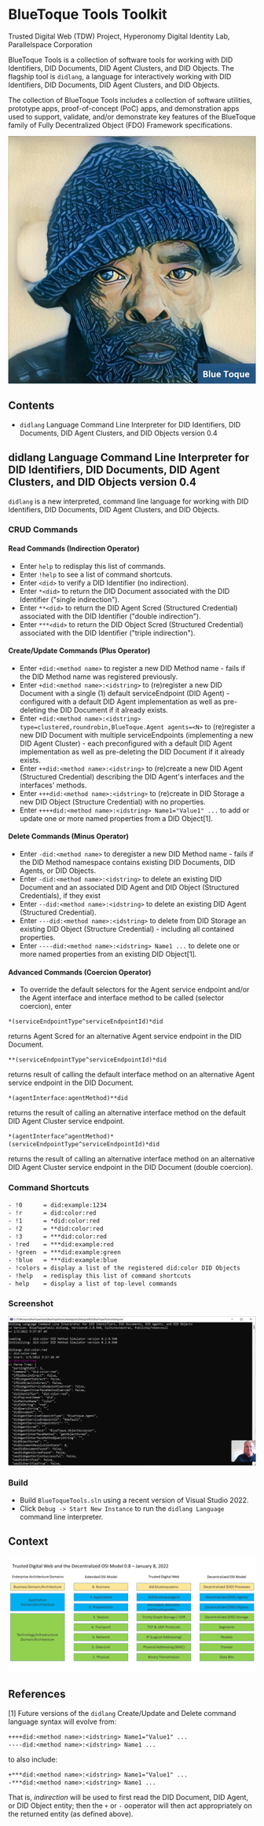 ﻿# BlueToque Tools Toolkit
Trusted Digital Web (TDW) Project, Hyperonomy Digital Identity Lab, Parallelspace Corporation

BlueToque Tools is a collection of software tools for working with DID Identifiers, DID Documents, DID Agent Clusters, and DID Objects. The flagship tool is `didlang`, a language for interactively working with DID Identifiers, DID Documents, DID Agent Clusters, and DID Objects.

The collection of BlueToque Tools includes a collection of software utilities, prototype apps, proof-of-concept (PoC) apps, and demonstration apps used to support, validate, and/or demonstrate key features of
the BlueToque family of Fully Decentralized Object (FDO) Framework specifications.

![Blue Toque](images/bluetoquelogo2.jpg)

## Contents

- `didlang` Language Command Line Interpreter for DID Identifiers, DID Documents, DID Agent Clusters, and DID Objects version 0.4

## didlang Language Command Line Interpreter for DID Identifiers, DID Documents, DID Agent Clusters, and DID Objects version 0.4

`didlang` is a new interpreted, command line language for working with DID Identifiers, DID Documents, DID Agent Clusters, and DID Objects.

### CRUD Commands

#### Read Commands (Indirection Operator)

- Enter `help` to redisplay this list of commands.
- Enter `!help` to see a list of command shortcuts.
- Enter `<did>` to verify a DID Identifier (no indirection).
- Enter `*<did>` to return the DID Document associated with the DID Identifier ("single indirection").
- Enter `**<did>` to return the DID Agent Scred (Structured Credential) 
associated with the DID Identifier ("double indirection").
- Enter `***<did>` to return the DID Object Scred (Structured Credential) 
associated with the DID Identifier ("triple indirection").

#### Create/Update Commands (Plus Operator)

- Enter `+did:<method name>` to register a new DID Method name - fails if the DID Method name was registered previously.
- Enter `+did:<method name>:<idstring>` to (re)register a new DID Document with a single (1) default serviceEndpoint 
(DID Agent) - configured with a default DID Agent implementation as well as pre-deleting the DID Document if it already exists.
- Enter `+did:<method name>:<idstring> type=clustered,roundrobin,BlueToque.Agent agents=<N>` to (re)register a new DID Document with multiple serviceEndpoints (implementing a new DID Agent Cluster) - each preconfigured with a default DID Agent implementation as well as pre-deleting the DID Document if it already exists.
- Enter `++did:<method name>:<idstring>` to (re)create a new DID Agent (Structured Credential) describing the DID Agent's interfaces and the interfaces' methods.
- Enter `+++did:<method name>:<idstring>` to (re)create in DID Storage a new DID Object (Structure Credential) with no properties.
- Enter `++++did:<method name>:<idstring> Name1="Value1" ...` to add or update one or more named properties from a DID Object[1].

#### Delete Commands (Minus Operator)

- Enter `-did:<method name>` to deregister a new DID Method name - fails if the DID Method namespace contains existing
DID Documents, DID Agents, or DID Objects.
- Enter `-did:<method name>:<idstring>` to delete an existing DID Document and an associated DID Agent and DID Object (Structured Credentials), if they exist
- Enter `--did:<method name>:<idstring>` to delete an existing DID Agent (Structured Credential).
- Enter `---did:<method name>:<idstring>` to delete from DID Storage an existing DID Object (Structure Credential) - including all contained properties.
- Enter `----did:<method name>:<idstring> Name1 ...` to delete one or more named properties from an existing DID Object[1]. 

#### Advanced Commands (Coercion Operator)

- To override the default selectors for the Agent service endpoint and/or the Agent interface and interface method to be called (selector coercion), enter
```
*(serviceEndpointType^serviceEndpointId)*did
```
returns Agent Scred for an alternative Agent service endpoint in the DID Document.
```
**(serviceEndpointType^serviceEndpointId)*did
```
returns result of calling the default interface method on an alternative Agent service endpoint in the DID Document.
```
*(agentInterface:agentMethod)**did
```
returns the result of calling an alternative interface method on the default DID Agent Cluster service endpoint.
```
*(agentInterface^agentMethod)*(serviceEndpointType^serviceEndpointId)*did
```
returns the result of calling an alternative interface method on an alternative DID Agent Cluster service endpoint in the DID Document (double coercion).

### Command Shortcuts

```
- !0      = did:example:1234
- !r      = did:color:red
- !1      = *did:color:red
- !2      = **did:color:red
- !3      = ***did:color:red
- !red    = ***did:example:red
- !green  = ***did:example:green
- !blue   = ***did:example:blue
- !colors = display a list of the registered did:color DID Objects
- !help   = redisplay this list of command shortcuts
- help    = display a list of top-level commands
```

### Screenshot

![didlang screenshot](images/didlang-webcast-0.2.png)

### Build

- Build `BlueToqueTools.sln` using a recent version of Visual Studio 2022.
- Click `Debug -> Start New Instance` to run 
the `didlang Language` command line interpreter.

## Context

![Trusted Digital Web and the Decentralized (DID) OSI Model](/images/TDW-DID%20Method%20Spaces%200.8.png)

## References

[1] Future versions of the `didlang` Create/Update and Delete command language syntax will evolve from:
```
++++did:<method name>:<idstring> Name1="Value1" ...
----did:<method name>:<idstring> Name1 ...
```
to also include:
```
+***did:<method name>:<idstring> Name1="Value1" ...
-***did:<method name>:<idstring> Name1 ...
```
That is, _indirection_ will be used to first read the DID Document, DID Agent, or DID Object entity;
then the `+` or `-` ooperator will then act appropriately on the returned entity (as defined above).
